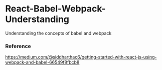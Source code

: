 # React-Babel-Webpack-Understanding
Understanding the concepts of babel and webpack

### Reference
https://medium.com/@siddharthac6/getting-started-with-react-js-using-webpack-and-babel-66549f8fbcb8
